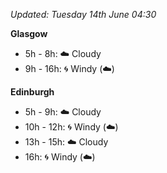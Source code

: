 *Updated: Tuesday 14th June 04:30*

**Glasgow**

* 5h - 8h: :cloud: Cloudy
* 9h - 16h: :cyclone: Windy (:cloud:)

**Edinburgh**

* 5h - 9h: :cloud: Cloudy
* 10h - 12h: :cyclone: Windy (:cloud:)
* 13h - 15h: :cloud: Cloudy
* 16h: :cyclone: Windy (:cloud:)
